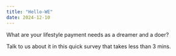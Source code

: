 ```yaml
---
title: "Hello-WE"
date: 2024-12-10
---
```


What are your lifestyle payment needs as a dreamer and a doer?

Talk to us about it in this quick survey that takes less than 3 mins.
